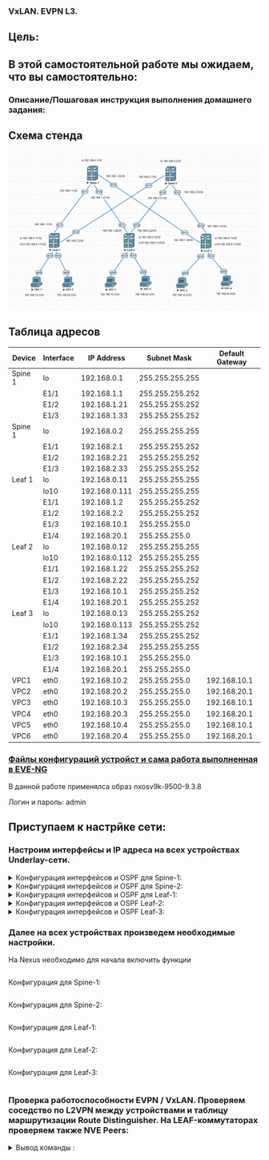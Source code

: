 ### VxLAN. EVPN L3.

## Цель:




## В этой самостоятельной работе мы ожидаем, что вы самостоятельно:
  



### Описание/Пошаговая инструкция выполнения домашнего задания:



## Схема стенда 
![img_1.png](img_1.PNG)

## Таблица адресов

| Device  | Interface | IP Address   | Subnet Mask     | Default Gateway |
|---------|-----------|--------------|-----------------|-----------------|
| Spine 1 | lo        | 192.168.0.1  | 255.255.255.255 |                 |
|         | E1/1      | 192.168.1.1  | 255.255.255.252 |                 |
|         | E1/2      | 192.168.1.21 | 255.255.255.252 |                 |
|         | E1/3      | 192.168.1.33 | 255.255.255.252 |                 |
| Spine 1 | lo        | 192.168.0.2  | 255.255.255.255 |                 |
|         | E1/1      | 192.168.2.1  | 255.255.255.252 |                 |
|         | E1/2      | 192.168.2.21 | 255.255.255.252 |                 |
|         | E1/3      | 192.168.2.33 | 255.255.255.252 |                 |
| Leaf 1  | lo        | 192.168.0.11 | 255.255.255.255 |                 |
|         | lo10      | 192.168.0.111| 255.255.255.255 |                 |
|         | E1/1      | 192.168.1.2  | 255.255.255.252 |                 |
|         | E1/2      | 192.168.2.2  | 255.255.255.252 |                 |
|         | E1/3      | 192.168.10.1 | 255.255.255.0   |                 |
|         | E1/4      | 192.168.20.1 | 255.255.255.0   |                 |
| Leaf 2  | lo        | 192.168.0.12 | 255.255.255.255 |                 |
|         | lo10      | 192.168.0.112| 255.255.255.255 |                 |
|         | E1/1      | 192.168.1.22 | 255.255.255.252 |                 |
|         | E1/2      | 192.168.2.22 | 255.255.255.252 |                 |
|         | E1/3      | 192.168.10.1 | 255.255.255.252 |                 |
|         | E1/4      | 192.168.20.1 | 255.255.255.252 |                 |
| Leaf 3  | lo        | 192.168.0.13 | 255.255.255.252 |                 |
|         | lo10      | 192.168.0.113| 255.255.255.252 |                 |
|         | E1/1      | 192.168.1.34 | 255.255.255.252 |                 |
|         | E1/2      | 192.168.2.34 | 255.255.255.255 |                 |
|         | E1/3      | 192.168.10.1 | 255.255.255.0   |                 |
|         | E1/4      | 192.168.20.1 | 255.255.255.0   |                 |
| VPC1    | eth0      | 192.168.10.2 | 255.255.255.0   | 192.168.10.1    |
| VPC2    | eth0      | 192.168.20.2 | 255.255.255.0   | 192.168.20.1    |
| VPC3    | eth0      | 192.168.10.3 | 255.255.255.0   | 192.168.10.1    |
| VPC4    | eth0      | 192.168.20.3 | 255.255.255.0   | 192.168.20.1    |
| VPC5    | eth0      | 192.168.10.4 | 255.255.255.0   | 192.168.10.1    |
| VPC6    | eth0      | 192.168.20.4 | 255.255.255.0   | 192.168.20.1    |

### [Файлы конфигураций устройст и сама работа выполненная в EVE-NG ](https://github.com/niknav83/Data_center_network_design/tree/main/labs/lab06/configs)

В данной работе применялса образ nxosv9k-9500-9.3.8

Логин и пароль: admin 

## Приступаем к настрйке сети:

### Настроим интерфейсы и IP адреса на всех устройствах Underlay-сети.

<details>

<summary> Конфигурация интерфейсов и OSPF для Spine-1: </summary>

```
interface loopback0
  ip address 192.168.0.1/32
  ip router ospf Underlay area 0.0.0.0

interface Ethernet1/1
  mtu 9216
  medium p2p
  ip address 192.168.1.1/30
  ip ospf network point-to-point
  no ip ospf passive-interface
  ip router ospf Underlay area 0.0.0.0
  no shutdown

interface Ethernet1/2
  mtu 9216
  medium p2p
  ip address 192.168.1.21/30
  ip ospf network point-to-point
  no ip ospf passive-interface
  ip router ospf Underlay area 0.0.0.0
  no shutdown

interface Ethernet1/3
  mtu 9216
  medium p2p
  ip address 192.168.1.33/30
  ip ospf network point-to-point
  no ip ospf passive-interface
  ip router ospf Underlay area 0.0.0.0
  no shutdown

router ospf Underlay
  router-id 192.168.0.1
  passive-interface default
```
</details>


<details>

<summary>Конфигурация интерфейсов и OSPF для Spine-2: </summary>

```
interface loopback0
  ip address 192.168.0.2/32
  ip router ospf Underlay area 0.0.0.0

interface Ethernet1/1
  mtu 9216
  medium p2p
  ip address 192.168.2.1/30
  ip ospf network point-to-point
  no ip ospf passive-interface
  ip router ospf Underlay area 0.0.0.0
  no shutdown

interface Ethernet1/2
  mtu 9216
  medium p2p
  ip address 192.168.2.21/30
  ip ospf network point-to-point
  no ip ospf passive-interface
  ip router ospf Underlay area 0.0.0.0
  no shutdown

interface Ethernet1/3
  mtu 9216
  medium p2p
  ip address 192.168.2.33/30
  ip ospf network point-to-point
  no ip ospf passive-interface
  ip router ospf Underlay area 0.0.0.0
  no shutdown

router ospf Underlay
  router-id 192.168.0.2
  passive-interface default
```
</details>


<details>

<summary> Конфигурация интерфейсов и OSPF для Leaf-1: </summary>

```
interface loopback0
  ip address 192.168.0.11/32
  ip router ospf Underlay area 0.0.0.0

interface loopback10
  ip address 192.168.0.111/32
  ip router ospf Underlay area 0.0.0.0

interface Vlan10
  no shutdown
  ip address 192.168.10.1/24
 
interface Vlan20
  no shutdown
  ip address 192.168.20.1/24
  
interface Ethernet1/1
  mtu 9216
  medium p2p
  ip address 192.168.1.2/30
  ip ospf network point-to-point
  no ip ospf passive-interface
  ip router ospf Underlay area 0.0.0.0
  no shutdown

interface Ethernet1/2
  mtu 9216
  medium p2p
  ip address 192.168.2.2/30
  ip ospf network point-to-point
  no ip ospf passive-interface
  ip router ospf Underlay area 0.0.0.0
  no shutdown

interface Ethernet1/3
  switchport
  switchport access vlan 10
  no shutdown

interface Ethernet1/4
  switchport
  switchport access vlan 20
  no shutdown

router ospf Underlay
  router-id 192.168.0.11
  passive-interface default
```
</details>


<details>

<summary> Конфигурация интерфейсов и OSPF Leaf-2: </summary>

```
interface loopback0
  ip address 192.168.0.12/32
  ip router ospf Underlay area 0.0.0.0

interface loopback10
  ip address 192.168.0.112/32
  ip router ospf Underlay area 0.0.0.0

interface Vlan10
  no shutdown
  ip address 192.168.10.1/24
  
interface Vlan20
  no shutdown
  ip address 192.168.20.1/24
 
interface Ethernet1/1
  mtu 9216
  medium p2p
  ip address 192.168.1.22/30
  ip ospf network point-to-point
  no ip ospf passive-interface
  ip router ospf Underlay area 0.0.0.0
  no shutdown

interface Ethernet1/2
  mtu 9216
  medium p2p
  ip address 192.168.2.22/30
  ip ospf network point-to-point
  no ip ospf passive-interface
  ip router ospf Underlay area 0.0.0.0
  no shutdown

interface Ethernet1/3
  switchport
  switchport access vlan 10
  no shutdown

interface Ethernet1/4
  switchport
  switchport access vlan 20
  no shutdown

router ospf Underlay
  router-id 192.168.0.12
  passive-interface default
```
</details>


<details>

<summary> Конфигурация интерфейсов и OSPF Leaf-3: </summary>

```
interface loopback0
  ip address 192.168.0.13/32
  ip router ospf Underlay area 0.0.0.0

interface loopback10
  ip address 192.168.0.113/32
  ip router ospf Underlay area 0.0.0.0

interface Vlan10
  no shutdown
  ip address 192.168.10.1/24

interface Vlan20
  no shutdown
  ip address 192.168.20.1/24

interface nve1
  no shutdown
  host-reachability protocol bgp
  source-interface loopback10
  member vni 10000
    ingress-replication protocol bgp
  member vni 20000
    ingress-replication protocol bgp
  member vni 99000 associate-vrf

interface Ethernet1/1
  mtu 9216
  medium p2p
  ip address 192.168.1.34/30
  ip ospf network point-to-point
  no ip ospf passive-interface
  ip router ospf Underlay area 0.0.0.0
  no shutdown

interface Ethernet1/2
  mtu 9216
  medium p2p
  ip address 192.168.2.34/30
  ip ospf network point-to-point
  no ip ospf passive-interface
  ip router ospf Underlay area 0.0.0.0
  no shutdown

interface Ethernet1/3
  switchport
  switchport access vlan 10
  no shutdown

interface Ethernet1/4
  switchport
  switchport access vlan 20
  no shutdown

router ospf Underlay
  router-id 192.168.0.13
  passive-interface default
```
</details>


### Далее на всех устройствах произведем необходимые настройки.

На Nexus необходимо для начала включить функции

```

```

Конфигурация для Spine-1:

```

```

 Конфигурация для Spine-2:

```

```

 Конфигурация для Leaf-1:

```

```

 Конфигурация для Leaf-2:

```

```

 Конфигурация для Leaf-3:

```

```

### Проверка работоспособности EVPN / VxLAN. Проверяем соседство по L2VPN между устройствами и таблицу маршрутизации Route Distinguisher. На LEAF-коммутаторах проверяем также NVE Peers:


<details>
  
<summary>Вывод команды :</summary>

Spine-1

```

```
```


```

Spine-2

```

```
```


```

Leaf-1

```


```
```


```

Leaf-2

```

```
```

```

Leaf-3

```

```
```

```

</details>



